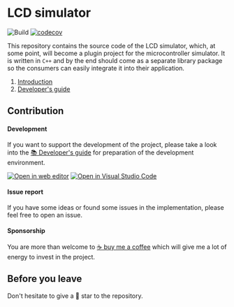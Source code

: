 ﻿# LCD simulator

![Build](https://github.com/arsdever/lcd/actions/workflows/build.yml/badge.svg)
[![codecov](https://codecov.io/gh/arsdever/lcd/branch/main/graph/badge.svg?token=PW02I9CTIL)](https://codecov.io/gh/arsdever/lcd)

This repository contains the source code of the LCD simulator, which, at some
point, will become a plugin project for the microcontroller simulator. It
is written in `C++` and by the end should come as a separate library package
so the consumers can easily integrate it into their application.

1. [Introduction](docs/intro.md)
2. [Developer's guide](docs/developer.md)

## Contribution

#### Development
If you want to support the development of the project, please take a look into
the [📚 Developer's guide](docs/developer.md) for preparation of the
development environment.

[![Open in web editor](https://img.shields.io/static/v1?message=Open%20in%20web%20editor&logo=visualstudiocode&labelColor=323232&color=0078d7&logoColor=0078d7&label=%20)](https://github.dev/arsdever/lcd/)
[![Open in Visual Studio Code](https://img.shields.io/static/v1?message=Open%20in%20Visual%20Studio%20Code&logo=visualstudiocode&labelColor=323232&color=0078d7&logoColor=0078d7&label=%20)](https://open.vscode.dev/arsdever/lcd/)

#### Issue report
If you have some ideas or found some issues in the implementation, please feel
free to open an issue.

#### Sponsorship
You are more than welcome to [☕ buy me a coffee](https://www.buymeacoffee.com/arsdever)
which will give me a lot of energy to invest in the project.

## Before you leave
Don't hesitate to give a 🌟 star to the repository.
